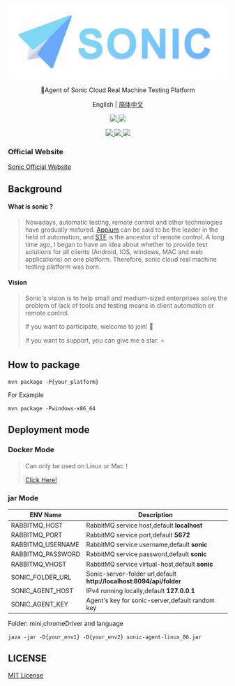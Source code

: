 <p align="center">
  <img src="https://raw.githubusercontent.com/SonicCloudOrg/sonic-server/main/logo.png">
</p>
<p align="center">🎉Agent of Sonic Cloud Real Machine Testing Platform</p>
<p align="center">
  <span>English |</span>
  <a href="https://github.com/SonicCloudOrg/sonic-agent/blob/main/README_CN.md">  
     简体中文
  </a>
</p>
<p align="center">
  <a href="#">  
    <img src="https://img.shields.io/badge/release-v1.2.0-orange">
  </a>
  <a href="#">  
    <img src="https://img.shields.io/badge/platform-windows|macosx|linux-success">
  </a>
</p>
<p align="center">
  <a href="#">  
    <img src="https://img.shields.io/github/commit-activity/m/SonicCloudOrg/sonic-agent">
  </a>
  <a href="#">  
    <img src="https://img.shields.io/github/downloads/SonicCloudOrg/sonic-agent/total">
  </a>
  <a href="https://github.com/SonicCloudOrg/sonic-server/blob/main/LICENSE">  
    <img src="https://img.shields.io/github/license/SonicCloudOrg/sonic-server?color=green&label=license&logo=license&logoColor=green">
  </a>
</p>

### Official Website
[Sonic Official Website](http://sonic-cloud.gitee.io)
## Background

#### What is sonic ?

> Nowadays, automatic testing, remote control and other technologies have gradually matured. [Appium](https://github.com/appium/appium) can be said to be the leader in the field of automation, and [STF](https://github.com/openstf/stf) is the ancestor of remote control. A long time ago, I began to have an idea about whether to provide test solutions for all clients (Android, IOS, windows, MAC and web applications) on one platform. Therefore, sonic cloud real machine testing platform was born.

#### Vision

> Sonic's vision is to help small and medium-sized enterprises solve the problem of lack of tools and testing means in client automation or remote control.
>
>If you want to participate, welcome to join! 💪
>
>If you want to support, you can give me a star. ⭐

## How to package

```
mvn package -P{your_platform}
```

For Example

```
mvn package -Pwindows-x86_64
```

## Deployment mode

### Docker Mode

> Can only be used on Linux or Mac！
>
> [Click Here!](https://hub.docker.com/repository/docker/sonicorg)

### jar Mode

|  ENV Name   | Description  |
|  ----  | ----  |
| RABBITMQ_HOST  | RabbitMQ service host,default **localhost** |
| RABBITMQ_PORT  | RabbitMQ service port,default **5672** |
| RABBITMQ_USERNAME  | RabbitMQ service username,default **sonic** |
| RABBITMQ_PASSWORD  | RabbitMQ service password,default **sonic** |
| RABBITMQ_VHOST  | RabbitMQ service virtual-host,default **sonic** |
| SONIC_FOLDER_URL  | Sonic-server-folder url,default **http://localhost:8094/api/folder** |
| SONIC_AGENT_HOST  | IPv4 running locally,default **127.0.0.1** |
| SONIC_AGENT_KEY  | Agent's key for sonic-server,default random key |

Folder: mini,chromeDriver and language

```
java -jar -D{your_env1} -D{your_env2} sonic-agent-linux_86.jar
```

## LICENSE

[MIT License](LICENSE)

